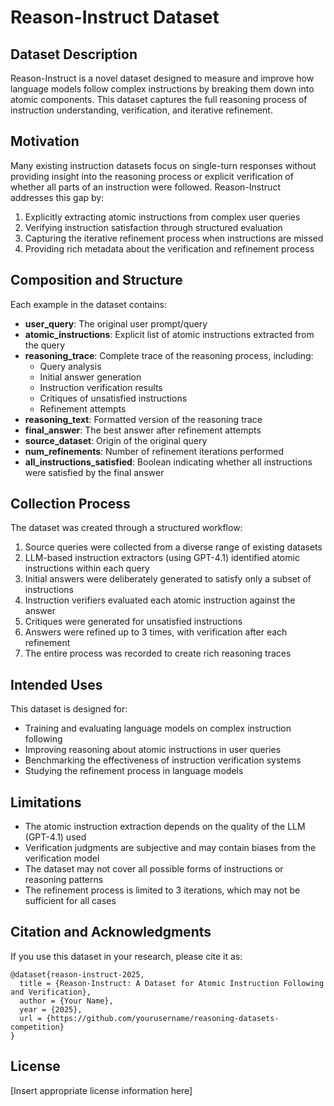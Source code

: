# Reason-Instruct Dataset

## Dataset Description

Reason-Instruct is a novel dataset designed to measure and improve how language models follow complex instructions by breaking them down into atomic components. This dataset captures the full reasoning process of instruction understanding, verification, and iterative refinement.

## Motivation

Many existing instruction datasets focus on single-turn responses without providing insight into the reasoning process or explicit verification of whether all parts of an instruction were followed. Reason-Instruct addresses this gap by:

1. Explicitly extracting atomic instructions from complex user queries
2. Verifying instruction satisfaction through structured evaluation
3. Capturing the iterative refinement process when instructions are missed
4. Providing rich metadata about the verification and refinement process

## Composition and Structure

Each example in the dataset contains:

- **user_query**: The original user prompt/query
- **atomic_instructions**: Explicit list of atomic instructions extracted from the query
- **reasoning_trace**: Complete trace of the reasoning process, including:
  - Query analysis
  - Initial answer generation
  - Instruction verification results
  - Critiques of unsatisfied instructions
  - Refinement attempts
- **reasoning_text**: Formatted version of the reasoning trace
- **final_answer**: The best answer after refinement attempts
- **source_dataset**: Origin of the original query
- **num_refinements**: Number of refinement iterations performed
- **all_instructions_satisfied**: Boolean indicating whether all instructions were satisfied by the final answer

## Collection Process

The dataset was created through a structured workflow:

1. Source queries were collected from a diverse range of existing datasets
2. LLM-based instruction extractors (using GPT-4.1) identified atomic instructions within each query
3. Initial answers were deliberately generated to satisfy only a subset of instructions
4. Instruction verifiers evaluated each atomic instruction against the answer
5. Critiques were generated for unsatisfied instructions
6. Answers were refined up to 3 times, with verification after each refinement
7. The entire process was recorded to create rich reasoning traces

## Intended Uses

This dataset is designed for:

- Training and evaluating language models on complex instruction following
- Improving reasoning about atomic instructions in user queries
- Benchmarking the effectiveness of instruction verification systems
- Studying the refinement process in language models

## Limitations

- The atomic instruction extraction depends on the quality of the LLM (GPT-4.1) used
- Verification judgments are subjective and may contain biases from the verification model
- The dataset may not cover all possible forms of instructions or reasoning patterns
- The refinement process is limited to 3 iterations, which may not be sufficient for all cases

## Citation and Acknowledgments

If you use this dataset in your research, please cite it as:

```
@dataset{reason-instruct-2025,
  title = {Reason-Instruct: A Dataset for Atomic Instruction Following and Verification},
  author = {Your Name},
  year = {2025},
  url = {https://github.com/yourusername/reasoning-datasets-competition}
}
```

## License

[Insert appropriate license information here]
